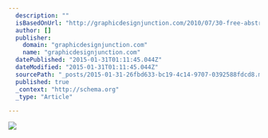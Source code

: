 ```yaml
---
  description: ""
  isBasedOnUrl: "http://graphicdesignjunction.com/2010/07/30-free-abstract-colorful-high-res-wallpapers-for-your-desktop-screen/"
  author: []
  publisher: 
    domain: "graphicdesignjunction.com"
    name: "graphicdesignjunction.com"
  datePublished: "2015-01-31T01:11:45.044Z"
  dateModified: "2015-01-31T01:11:45.044Z"
  sourcePath: "_posts/2015-01-31-26fbd633-bc19-4c14-9707-0392588fdcd8.md"
  published: true
  _context: "http://schema.org"
  _type: "Article"

---
```

![](http://gdj.gdj.netdna-cdn.com/wp-content/uploads/2010/07/colorful-wallpapers-19.jpg)
